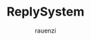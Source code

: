 ---
title: ReplySystem
author: rauenzi
description_markdown: >-
  Adds a native-esque reply button with preview. (Similar idea to Replyer/BetterReplyer but with a fancy UI, component injection, and additional features to be added)
github: https://github.com/rauenzi
download: https://github.com/rauenzi/BetterDiscordAddons/tree/master/Plugins/ReplySystem
support: https://discordapp.com/invite/cdzD9wF
tags:
images:
  - name: ReplySystem Preview
    image: https://i.imgur.com/UhURhqK.gif
layout: product
ghcommentid: 56
---
